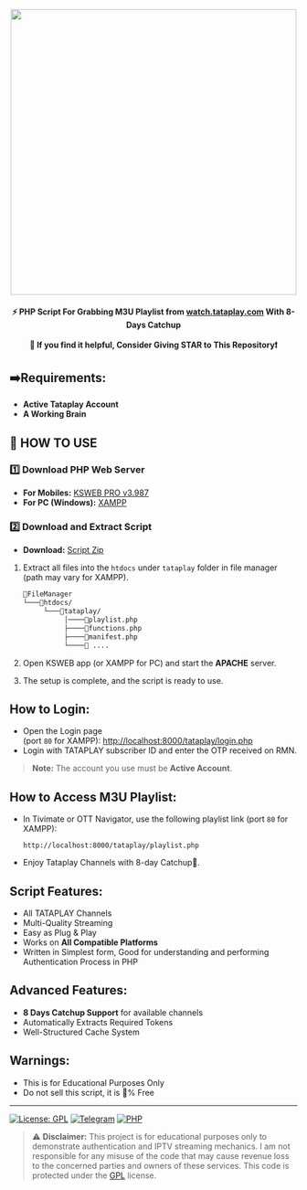 
<p align='center'><img src="https://i.ibb.co/f7fLjcX/Tataplay.png" width="500" ></p>

<h4 align='center'>⚡ PHP Script For Grabbing M3U Playlist from <a href="https://watch.tataplay.com">watch.tataplay.com</a> With 8-Days Catchup<br><br>🌟 If you find it helpful, Consider Giving STAR to This Repository❗</h4>

## ➡️Requirements:
- **Active Tataplay Account**
- **A Working Brain**

## 🎯 HOW TO USE

### 1️⃣ Download PHP Web Server

- **For Mobiles:** [KSWEB PRO v3.987](https://tsneh.vercel.app/ksweb_3.987.apk)
- **For PC (Windows):** [XAMPP](https://www.apachefriends.org/download.html)

### 2️⃣ Download and Extract Script

- **Download:** [Script Zip](https://github.com/yuvraj824/tataplay-m3u/archive/refs/heads/main.zip)

1. Extract all files into the `htdocs` under `tataplay` folder in file manager (path may vary for XAMPP).
    ```bash
    📂FileManager
    └───📂htdocs/
         └───📂tataplay/
              │────📄playlist.php
              ├────📄functions.php
              ├────📄manifest.php
              └────📄 ....
    ```
2. Open KSWEB app (or XAMPP for PC) and start the **APACHE** server.

3. The setup is complete, and the script is ready to use.

## How to Login:

- Open the Login page<br>(port `80` for XAMPP): [http://localhost:8000/tataplay/login.php](http://localhost:8000/tataplay/login.php)
- Login with TATAPLAY subscriber ID and enter the OTP received on RMN.
> **Note:** The account you use must be **Active Account**.

## How to Access M3U Playlist:

- In Tivimate or OTT Navigator, use the following playlist link (port `80` for XAMPP):
    ```
    http://localhost:8000/tataplay/playlist.php
    ```
- Enjoy Tataplay Channels with 8-day Catchup🎉.

## Script Features:

- All TATAPLAY Channels
- Multi-Quality Streaming
- Easy as Plug & Play
- Works on **All Compatible Platforms**
- Written in Simplest form, Good for understanding and performing Authentication Process in PHP

## Advanced Features:

- **8 Days Catchup Support** for available channels
- Automatically Extracts Required Tokens
- Well-Structured Cache System

## Warnings:

- This is for Educational Purposes Only
- Do not sell this script, it is 💯% Free

<hr>

[![License: GPL](https://img.shields.io/badge/License-GPL-blue.svg)](LICENSE)
[![Telegram](https://img.shields.io/badge/Telegram-Join%20Channel-blue?logo=telegram)](https://t.me/YGX_WORLD)
[![PHP](https://img.shields.io/badge/PHP-7.4%2B-purple)]()

> ⚠️ **Disclaimer:** This project is for educational purposes only to demonstrate authentication and IPTV streaming mechanics. I am not responsible for any misuse of the code that may cause revenue loss to the concerned parties and owners of these services. This code is protected under the [GPL](https://github.com/yuvraj490/tataplay-m3u/blob/main/LICENSE) license.

<!-- DO NOT REMOVE THIS CREDIT -->
<!-- © 2023-25 yuvraj824 -->

